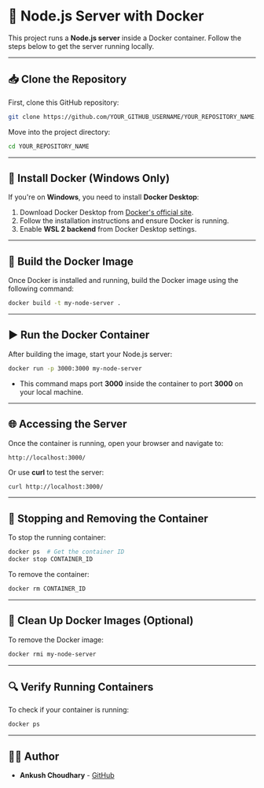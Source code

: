 # 🚀 Node.js Server with Docker

This project runs a **Node.js server** inside a Docker container. Follow the steps below to get the server running locally.

---

## 📥 Clone the Repository

First, clone this GitHub repository:

```sh
git clone https://github.com/YOUR_GITHUB_USERNAME/YOUR_REPOSITORY_NAME.git
```

Move into the project directory:

```sh
cd YOUR_REPOSITORY_NAME
```

---

## 🐳 Install Docker (Windows Only)

If you're on **Windows**, you need to install **Docker Desktop**:

1. Download Docker Desktop from [Docker's official site](https://www.docker.com/products/docker-desktop/).
2. Follow the installation instructions and ensure Docker is running.
3. Enable **WSL 2 backend** from Docker Desktop settings.

---

## 🔧 Build the Docker Image

Once Docker is installed and running, build the Docker image using the following command:

```sh
docker build -t my-node-server .
```

---

## ▶️ Run the Docker Container

After building the image, start your Node.js server:

```sh
docker run -p 3000:3000 my-node-server
```

- This command maps port **3000** inside the container to port **3000** on your local machine.

---

## 🌐 Accessing the Server

Once the container is running, open your browser and navigate to:

```
http://localhost:3000/
```

Or use **curl** to test the server:

```sh
curl http://localhost:3000/
```

---

## 🛑 Stopping and Removing the Container

To stop the running container:

```sh
docker ps  # Get the container ID
docker stop CONTAINER_ID
```

To remove the container:

```sh
docker rm CONTAINER_ID
```

---

## 🧹 Clean Up Docker Images (Optional)

To remove the Docker image:

```sh
docker rmi my-node-server
```

---

## 🔍 Verify Running Containers

To check if your container is running:

```sh
docker ps
```

---

## 👨‍💻 Author

- **Ankush Choudhary** - [GitHub](https://github.com/ankush-anonymous)

